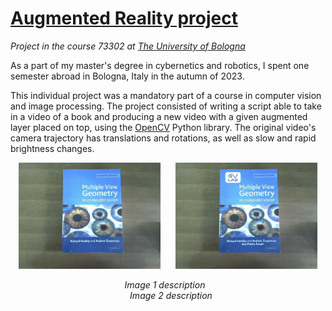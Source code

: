 # [Augmented Reality project](https://www.unibo.it/en/teaching/course-unit-catalogue/course-unit/2023/467993)
*Project in the course 73302 at [The University of Bologna](https://www.unibo.it/en/)*

As a part of my master's degree in cybernetics and robotics, I spent one semester abroad in Bologna, Italy in the autumn of 2023.

This individual project was a mandatory part of a course in computer vision and image processing. The project consisted of writing a script able to take in a video of a book and producing a new video with a given augmented layer placed on top, using the [OpenCV](https://opencv.org/) Python library. The original video's camera trajectory has translations and rotations, as well as slow and rapid brightness changes.

<p align="center">
  <img src="imgs/ReferenceFrame.png" alt="Original video" style="display:inline-block; width:45%; margin-right:10px;"/>
  <img src="imgs/ReferenceFrameWithAugmentedLayer.png" alt="Augmented video" style="display:inline-block; width:45%; margin-left:10px;"/>
</p>
<p align="center">
  <em style="display:block; width:45%; margin-right:10px; text-align:center; inline-block;">Image 1 description</em>
  <em style="display:block; width:45%; margin-left:10px; text-align:center; inline-block;">Image 2 description</em>
</p>

